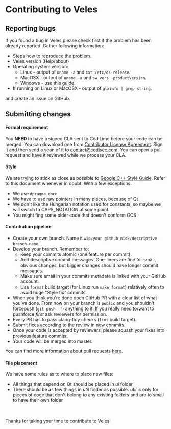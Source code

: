 # Contributing to Veles
## Reporting bugs
If you found a bug in Veles please check first if the problem has been already
reported. Gather following information:
* Steps how to reproduce the problem.
* Veles version (Help/about)
* Operating system version:
  * Linux - output of `uname -a` and `cat /etc/os-release`.
  * MacOSX - output of `uname -a` and `sw_vers -productVersion`.
  * Windows - use this [guide][ms_guide].
* If running on Linux or MacOSX - output of `glxinfo | grep string`.

and create an issue on GitHub.

## Submitting changes

#### Formal requirement

You **NEED** to have a signed CLA sent to CodiLime before your code can be
merged. You can download one from [Contributor License
Agreement](https://www.codisec.com/cla). Sign it and then send a scan of it to
contact@codisec.com. You can open a pull request and have it reviewed while we
process your CLA.
 
#### Style
We are trying to stick as close as possible to [Google C++ Style Guide].
Refer to this document whenever in doubt.
With a few exceptions:
* We use `#pragma once`
* We have to use raw pointers in many places, because of Qt
* We don't like the Hungarian notation used for constants, so maybe we will
switch to CAPS_NOTATION at some point.
* You might fing some older code that doesn't conform GCS

#### Contribution pipeline

* Create your own branch. Name it `wip/your github nick/descriptive-branch-name`.
* Develop your branch. Remember to:
  * Keep your commits atomic (one feature per commit).
  * Add descriptive commit messages. One-liners are fine for small,
   obvious changes, but bigger changes should have longer commit messages.
  * Make sure email in your commits metadata is linked with your GitHub
   account.
  * Use `format` build target (for Linux run `make format`) relatively
   often to avoid huge "Style fix" commits.
* When you think you're done open GitHub PR with a clear list of what you've
done. From now on your branch is `public` and you shouldn't forcepush
(`git push -f`) anything to it. If you really need to/want to pushforce
*first* ask reviewers for permission.
* Every PR has to pass clang-tidy checks (`lint` build target).
* Submit fixes according to the review in new commits.
* Once your code is accepted by reviewers, please squash your fixes
 into previous feature commits.
* Your code will be merged into master.

You can find more information about pull requests [here][pr_guide].

#### File placement
We have some rules as to where to place new files:
* All things that depend on Qt should be placed in *ui* folder
* There should be as few things in *util* folder as possible. *util* is only
for pieces of code that don't belong to any existing folders and are to small
to have their own folder

<br><br>
Thanks for taking your time to contribute to Veles!

   [Google C++ Style Guide]: <https://google.github.io/styleguide/cppguide.html>
   [ms_guide]: <https://support.microsoft.com/en-us/help/13443/windows-which-operating-system>
   [pr_guide]: <https://guides.github.com/activities/contributing-to-open-source/#contributing>
